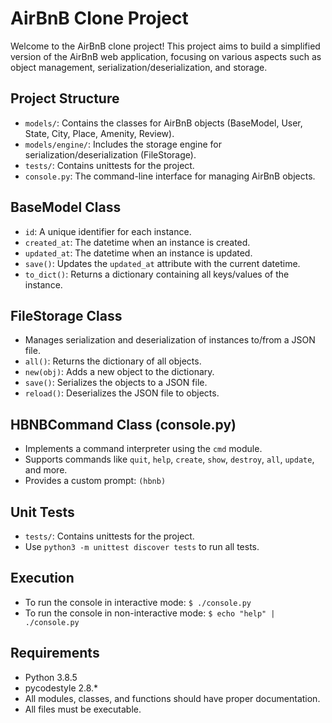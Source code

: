 # AirBnB Clone Project

Welcome to the AirBnB clone project! This project aims to build a simplified version of the AirBnB web application, focusing on various aspects such as object management, serialization/deserialization, and storage.

## Project Structure

- `models/`: Contains the classes for AirBnB objects (BaseModel, User, State, City, Place, Amenity, Review).
- `models/engine/`: Includes the storage engine for serialization/deserialization (FileStorage).
- `tests/`: Contains unittests for the project.
- `console.py`: The command-line interface for managing AirBnB objects.

## BaseModel Class

- `id`: A unique identifier for each instance.
- `created_at`: The datetime when an instance is created.
- `updated_at`: The datetime when an instance is updated.
- `save()`: Updates the `updated_at` attribute with the current datetime.
- `to_dict()`: Returns a dictionary containing all keys/values of the instance.

## FileStorage Class

- Manages serialization and deserialization of instances to/from a JSON file.
- `all()`: Returns the dictionary of all objects.
- `new(obj)`: Adds a new object to the dictionary.
- `save()`: Serializes the objects to a JSON file.
- `reload()`: Deserializes the JSON file to objects.

## HBNBCommand Class (console.py)

- Implements a command interpreter using the `cmd` module.
- Supports commands like `quit`, `help`, `create`, `show`, `destroy`, `all`, `update`, and more.
- Provides a custom prompt: `(hbnb)`

## Unit Tests

- `tests/`: Contains unittests for the project.
- Use `python3 -m unittest discover tests` to run all tests.

## Execution

- To run the console in interactive mode: `$ ./console.py`
- To run the console in non-interactive mode: `$ echo "help" | ./console.py`

## Requirements

- Python 3.8.5
- pycodestyle 2.8.*
- All modules, classes, and functions should have proper documentation.
- All files must be executable.




